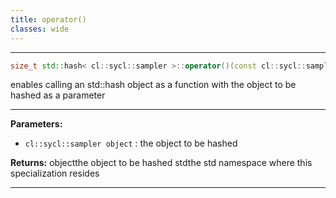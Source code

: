```yaml
---
title: operator()
classes: wide
---
```



---

```cpp
size_t std::hash< cl::sycl::sampler >::operator()(const cl::sycl::sampler &object) const
```


enables calling an std::hash object as a function with the object to be hashed as a parameter 


---
**Parameters:**

 - `cl::sycl::sampler object`
: the object to be hashed 

**Returns:** objectthe object to be hashed stdthe std namespace where this specialization resides 

---
